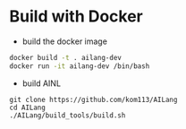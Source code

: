 # Build with Docker
+ build the docker image
```bash
docker build -t . ailang-dev 
docker run -it ailang-dev /bin/bash
```
+ build AINL
```
git clone https://github.com/kom113/AILang
cd AILang
./AILang/build_tools/build.sh
```